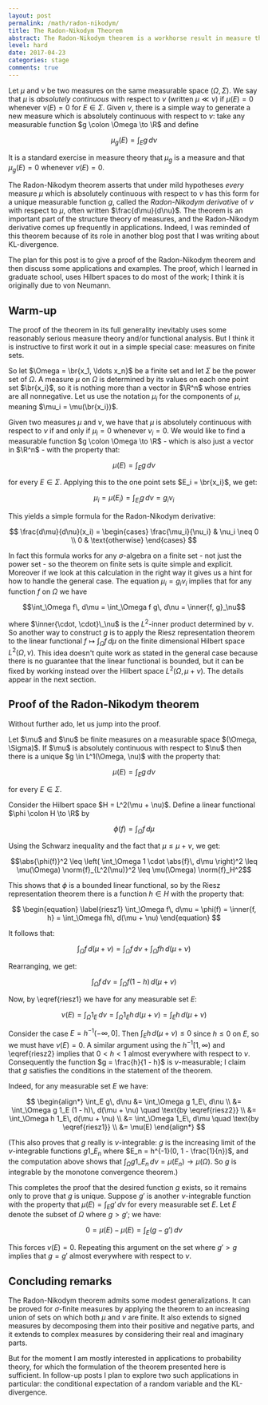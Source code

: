 ```yaml
---
layout: post
permalink: /math/radon-nikodym/
title: The Radon-Nikodym Theorem
abstract: The Radon-Nikodym theorem is a workhorse result in measure theory, with numerous applications to probability dynamics (such as the existence of conditional expectations and the existence of KL-divergence).  I will give a simple proof using Hilbert spaces.
level: hard
date: 2017-04-23
categories: stage
comments: true
---
```


Let $\mu$ and $\nu$ be two measures on the same measurable space $(\Omega, \Sigma)$.
We say that $\mu$ is *absolutely continuous* with respect to $\nu$ (written $\mu \ll \nu$) if $\mu(E) = 0$ whenever $\nu(E) = 0$ for $E \in \Sigma$.
Given $\nu$, there is a simple way to generate a new measure which is absolutely continuous with respect to $\nu$: take any measurable function $g \colon \Omega \to \R$ and define

$$\mu_g(E) = \int_E g\, d\nu$$

It is a standard exercise in measure theory that $\mu_g$ is a measure and that $\mu_g(E) = 0$ whenever $\nu(E) = 0$.

The Radon-Nikodym theorem asserts that under mild hypotheses *every* measure $\mu$ which is absolutely continuous with respect to $\nu$ has this form for a unique measurable function $g$, called the *Radon-Nikodym derivative* of $\nu$ with respect to $\mu$, often written $\frac{d\mu}{d\nu}$.
The theorem is an important part of the structure theory of measures, and the Radon-Nikodym derivative comes up frequently in applications.
Indeed, I was reminded of this theorem because of its role in another blog post that I was writing about KL-divergence.

The plan for this post is to give a proof of the Radon-Nikodym theorem and then discuss some applications and examples.
The proof, which I learned in graduate school, uses Hilbert spaces to do most of the work; I think it is originally due to von Neumann.

## Warm-up

The proof of the theorem in its full generality inevitably uses some reasonably serious measure theory and/or functional analysis.
But I think it is instructive to first work it out in a simple special case: measures on finite sets.

So let $\Omega = \br{x_1, \ldots x_n}$ be a finite set and let $\Sigma$ be the power set of $\Omega$.
A measure $\mu$ on $\Omega$ is determined by its values on each one point set $\br{x_i}$, so it is nothing more than a vector in $\R^n$ whose entries are all nonnegative.
Let us use the notation $\mu_i$ for the components of $\mu$, meaning $\mu_i = \mu(\br{x_i})$.

Given two measures $\mu$ and $\nu$, we have that $\mu$ is absolutely continuous with respect to $\nu$ if and only if $\mu_i = 0$ whenever $\nu_i = 0$.
We would like to find a measurable function $g \colon \Omega \to \R$ - which is also just a vector in $\R^n$ - with the property that:

$$\mu(E) = \int_E g\, d\nu$$

for every $E \in \Sigma$.
Applying this to the one point sets $E_i = \br{x_i}$, we get:

$$\mu_i = \mu(E_i) = \int_{E_i} g\, d\nu = g_i \nu_i$$

This yields a simple formula for the Radon-Nikodym derivative:

$$
\frac{d\mu}{d\nu}(x_i) = 
   \begin{cases}
      \frac{\mu_i}{\nu_i} & \nu_i \neq 0 \\
      0 & \text{otherwise}
   \end{cases}
$$

In fact this formula works for any $\sigma$-algebra on a finite set - not just the power set - so the theorem on finite sets is quite simple and explicit.
Moreover if we look at this calculation in the right way it gives us a hint for how to handle the general case.
The equation $\mu_i = g_i \nu_i$ implies that for any function $f$ on $\Omega$ we have

$$\int_\Omega f\, d\mu = \int_\Omega f g\, d\nu = \inner{f, g}_\nu$$

where $\inner{\cdot, \cdot}\_\nu$ is the $L^2$-inner product determined by $\nu$.
So another way to construct $g$ is to apply the Riesz representation theorem to the linear functional $f \mapsto \int_\Omega f\, d\mu$ on the finite dimensional Hilbert space $L^2(\Omega, \nu)$.
This idea doesn't quite work as stated in the general case because there is no guarantee that the linear functional is bounded, but it can be fixed by working instead over the Hilbert space $L^2(\Omega, \mu + \nu)$.
The details appear in the next section.

## Proof of the Radon-Nikodym theorem

Without further ado, let us jump into the proof.

<div class="theorem">
Let $\mu$ and $\nu$ be finite measures on a measurable space $(\Omega, \Sigma)$.
If $\mu$ is absolutely continuous with respect to $\nu$ then there is a unique $g \in L^1(\Omega, \nu)$ with the property that:

$$\mu(E) = \int_E g\, d\nu$$

for every $E \in \Sigma$.
</div>
<div class="proof">
Consider the Hilbert space $H = L^2(\mu + \nu)$.
Define a linear functional $\phi \colon H \to \R$ by

$$\phi(f) = \int_\Omega f\, d\mu$$

Using the Schwarz inequality and the fact that $\mu \leq \mu + \nu$, we get:

$$\abs{\phi(f)}^2 \leq \left( \int_\Omega 1 \cdot \abs{f}\, d\mu \right)^2 \leq \mu(\Omega) \norm{f}_{L^2(\mu)}^2 \leq \mu(\Omega) \norm{f}_H^2$$

This shows that $\phi$ is a bounded linear functional, so by the Riesz representation theorem there is a function $h \in H$ with the property that:

$$
\begin{equation} \label{riesz1}
\int_\Omega f\, d\mu = \phi(f) = \inner{f, h} = \int_\Omega fh\, d(\mu + \nu)
\end{equation}
$$

It follows that:

$$\int_\Omega f\, d(\mu + \nu) = \int_\Omega f\, d\nu + \int_\Omega fh\, d(\mu + \nu)$$

Rearranging, we get:

$$
\begin{equation} \label{riesz2}
\int_\Omega f\, d\nu = \int_\Omega f(1 - h)\, d(\mu + \nu)
\end{equation}
$$

Now, by \eqref{riesz1} we have for any measurable set $E$:

$$\nu(E) = \int_\Omega 1_E\, d\nu = \int_\Omega 1_E h\, d(\mu + \nu) = \int_E h\, d(\mu + \nu)$$

Consider the case $E = h^{-1}(-\infty, 0]$.
Then $\int_E h\, d(\mu + \nu) \leq 0$ since $h \leq 0$ on $E$, so we must have $\nu(E) = 0$.
A similar argument using the $h^{-1}[1, \infty)$ and \eqref{riesz2} implies that $0 < h < 1$ almost everywhere with respect to $\nu$.
Consequently the function $g = \frac{h}{1 - h}$ is $\nu$-measurable; I claim that $g$ satisfies the conditions in the statement of the theorem.

Indeed, for any measurable set $E$ we have:

$$
\begin{align*}
\int_E g\, d\nu &= \int_\Omega g 1_E\, d\nu \\
&= \int_\Omega g 1_E (1 - h)\, d(\mu + \nu) \quad \text{by \eqref{riesz2}} \\
&= \int_\Omega h 1_E\, d(\mu + \nu) \\
&= \int_\Omega 1_E\, d\mu \quad \text{by \eqref{riesz1}} \\
&= \mu(E)
\end{align*}
$$

(This also proves that $g$ really is $\nu$-integrable: $g$ is the increasing limit of the $\nu$-integrable functions $g 1\_{E_n}$ where $E_n = h^{-1}(0, 1 - \frac{1}{n})$, and the computation above shows that $\int_\Omega g 1\_{E_n}\, d\nu = \mu(E_n) \to \mu(\Omega)$.
So $g$ is integrable by the monotone convergence theorem.)

This completes the proof that the desired function $g$ exists, so it remains only to prove that $g$ is unique.
Suppose $g'$ is another $\nu$-integrable function with the property that $\mu(E) = \int_E g'\, d\nu$ for every measurable set $E$.
Let $E$ denote the subset of $\Omega$ where $g > g'$; we have:

$$0 = \mu(E) - \mu(E) = \int_E (g - g')\, d\nu$$

This forces $\nu(E) = 0$.
Repeating this argument on the set where $g' > g$ implies that $g =  g'$ almost everywhere with respect to $\nu$.
</div>

## Concluding remarks

The Radon-Nikodym theorem admits some modest generalizations.
It can be proved for $\sigma$-finite measures by applying the theorem to an increasing union of sets on which both $\mu$ and $\nu$ are finite.
It also extends to signed measures by decomposing them into their positive and negative parts, and it extends to complex measures by considering their real and imaginary parts.

But for the moment I am mostly interested in applications to probability theory, for which the formulation of the theorem presented here is sufficient.
In follow-up posts I plan to explore two such applications in particular: the conditional expectation of a random variable and the KL-divergence.

